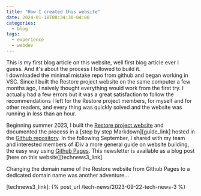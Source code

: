 ```yaml
---
title: "How I created this website"
date: 2024-01-10T08:34:30-04:00
categories:
  - blog
tags:
  - experience
  - webdev
---
```


This is my first blog article on this website, well first blog article ever I guess. And it's about the process I followed to build it.  
I downloaded the minimal mistake repo from github and began working in VSC. Since I built the Restore project website on the same computer a few months ago, I naively thought everything would work from the first try. I actually had a few errors but it was a great satisfaction to follow
the recommendations I left for the Restore project members, for myself and for other readers, and every thing was quickly solved and the website was running in less than an hour.

Beginning summer 2023, I built the [Restore project website][GRP_link] and documented the process in a [step by step Markdown][guide_link] hosted in the [Github repository][grp_gh_link]. In the following September, I shared with my team and interested members of iDiv a more general guide on website building, the easy way using [Github Pages][gh_link]. This newsletter is available as a blog post [here on this website][technews3_link].

Changing the domain name of the Restore website from Github Pages to a dedicated domain name was another adventure...

[GRP_link]:       https://www.globalrestoreproject.com/
[grp_gh_link]:    https://github.com/global-restore-project/grp_website
[gh_link]:        https://pages.github.com/
[technews3_link]: {% post_url /tech-news/2023-09-22-tech-news-3 %}
